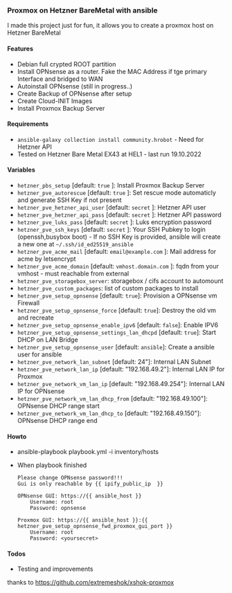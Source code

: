 ### Proxmox on Hetzner BareMetal with ansible

I made this project just for fun, it allows you to create a proxmox host on Hetzner BareMetal


#### Features

 * Debian full crypted ROOT partition
 * Install OPNsense as a router. Fake the MAC Address if tge primary Interface and bridged to WAN
 * Autoinstall OPNsense (still in progress..)
 * Create Backup of OPNsense after setup
 * Create Cloud-INIT Images
 * Install Proxmox Backup Server

#### Requirements
  
  * `ansible-galaxy collection install community.hrobot` - Need for Hetzner API
  * Tested on Hetzner Bare Metal EX43 at HEL1 - last run 19.10.2022

#### Variables
 * `hetzner_pbs_setup` [default: `true` ]: Install Proxmox Backup Server 
 * `hetzner_pve_autorescue` [default: `true` ]: Set rescue mode automaticly and generate SSH Key if not present
 * `hetzner_pve_hetzner_api_user` [default: `secret` ]: Hetzner API user
 * `hetzner_pve_hetzner_api_pass` [default: `secret` ]: Hetzner API password
 * `hetzner_pve_luks_pass` [default: `secret` ]: Luks encryption password 
 * `hetzner_pve_ssh_keys` [default: `secret` ]: Your SSH Pubkey to login (openssh,busybox boot) - If no SSH Key is provided, ansible will create a new one at  `~/.ssh/id_ed25519_ansible`
 * `hetzner_pve_acme_mail` [default: `email@example.com` ]: Mail address for acme by letsencrypt
 * `hetzner_pve_acme_domain` [default: `vmhost.domain.com` ]: fqdn from your vmhost - must reachable from external
 * `hetzner_pve_storagebox_server`: storagebox / cifs account to automount
 * `hetzner_pve_custom_packages`: list of custom packages to install
 * `hetzner_pve_setup_opnsense` [default: `true`]: Provision a OPNsense vm Firewall
 * `hetzner_pve_setup_opnsense_force` [default: `true`]: Destroy the old vm and recreate
 * `hetzner_pve_setup_opnsense_enable_ipv6`  [default: `false`]: Enable IPV6
 * `hetzner_pve_setup_opnsense_settings_lan_dhcpd`  [default: `true`]: Start DHCP on LAN Bridge
 * `hetzner_pve_setup_opnsense_user` [default: `ansible`]: Create a ansible user for ansible
 * `hetzner_pve_network_lan_subnet` [default: 24"]: Internal LAN Subnet
 * `hetzner_pve_network_lan_ip` [default: "192.168.49.2"]: Internal LAN IP for Proxmox 
 * `hetzner_pve_network_vm_lan_ip` [default: "192.168.49.254"]: Internal LAN IP for OPNsense
 * `hetzner_pve_network_vm_lan_dhcp_from` [default: "192.168.49.100"]: OPNsense DHCP range start 
 * `hetzner_pve_network_vm_lan_dhcp_to` [default: "192.168.49.150"]:  OPNsense DHCP range end


#### Howto

* ansible-playbook playbook.yml -i inventory/hosts
  
* When playbook finished
       
      Please change OPNsense password!!!
      Gui is only reachable by {{ ipify_public_ip  }}
 
      OPNsense GUI: https://{{ ansible_host }}
          Username: root
          Password: opnsense

      Proxmox GUI: https://{{ ansible_host }}:{{ hetzner_pve_setup_opnsense_fwd_proxmox_gui_port }}
          Username: root
          Password: <yoursecret>


#### Todos

  * Testing and improvements


thanks to https://github.com/extremeshok/xshok-proxmox
